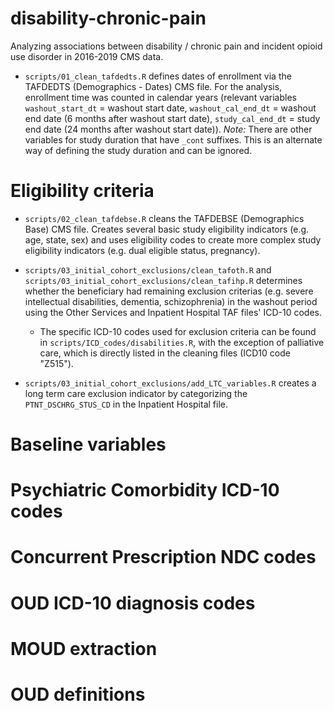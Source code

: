 # disability-chronic-pain
Analyzing associations between disability / chronic pain and incident opioid use disorder in 2016-2019 CMS data.

- `scripts/01_clean_tafdedts.R` defines dates of enrollment via the TAFDEDTS (Demographics - Dates) CMS file. For the analysis, enrollment time was counted in calendar years (relevant variables `washout_start_dt` = washout start date, `washout_cal_end_dt` = washout end date (6 months after washout start date), `study_cal_end_dt` = study end date (24 months after washout start date)). *Note:* There are other variables for study duration that have `_cont` suffixes. This is an alternate way of defining the study duration and can be ignored.

# Eligibility criteria

- `scripts/02_clean_tafdebse.R` cleans the TAFDEBSE (Demographics Base) CMS file. Creates several basic study eligibility indicators (e.g. age, state, sex) and uses eligibility codes to create more complex study eligibility indicators (e.g. dual eligible status, pregnancy).

- `scripts/03_initial_cohort_exclusions/clean_tafoth.R` and `scripts/03_initial_cohort_exclusions/clean_tafihp.R` determines whether the beneficiary had remaining exclusion criterias (e.g. severe intellectual disabilities, dementia, schizophrenia) in the washout period using the Other Services and Inpatient Hospital TAF files' ICD-10 codes.

	- The specific ICD-10 codes used for exclusion criteria can be found in `scripts/ICD_codes/disabilities.R`, with the exception of palliative care, which is directly listed in the cleaning files (ICD10 code "Z515").

- `scripts/03_initial_cohort_exclusions/add_LTC_variables.R` creates a long term care exclusion indicator by categorizing the `PTNT_DSCHRG_STUS_CD` in the Inpatient Hospital file.

# Baseline variables

# Psychiatric Comorbidity ICD-10 codes

# Concurrent Prescription NDC codes

# OUD ICD-10 diagnosis codes

# MOUD extraction

# OUD definitions
